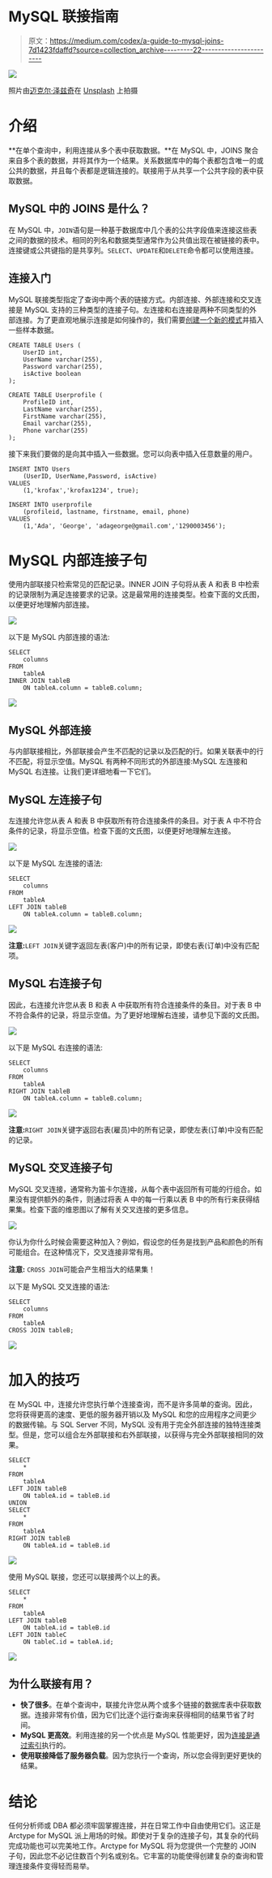 # MySQL 联接指南

> 原文：<https://medium.com/codex/a-guide-to-mysql-joins-7d1423fdaffd?source=collection_archive---------22----------------------->

![](img/21a3fd75b3b5490f0193b7feb011b33a.png)

照片由[迈克尔·泽兹奇](https://unsplash.com/@lazycreekimages?utm_source=medium&utm_medium=referral)在 [Unsplash](https://unsplash.com?utm_source=medium&utm_medium=referral) 上拍摄

# 介绍

**在单个查询中，利用连接从多个表中获取数据。**在 MySQL 中，JOINS 聚合来自多个表的数据，并将其作为一个结果。关系数据库中的每个表都包含唯一的或公共的数据，并且每个表都是逻辑连接的。联接用于从共享一个公共字段的表中获取数据。

## **MySQL 中的 JOINS 是什么？**

在 MySQL 中，`JOIN`语句是一种基于数据库中几个表的公共字段值来连接这些表之间的数据的技术。相同的列名和数据类型通常作为公共值出现在被链接的表中。连接键或公共键指的是共享列。`SELECT`、`UPDATE`和`DELETE`命令都可以使用连接。

## 连接入门

MySQL 联接类型指定了查询中两个表的链接方式。内部连接、外部连接和交叉连接是 MySQL 支持的三种类型的连接子句。左连接和右连接是两种不同类型的外部连接。为了更直观地展示连接是如何操作的，我们需要[创建一个新的模式](https://docs.arctype.com/managing-tables/creating-a-table)并插入一些样本数据。

```
CREATE TABLE Users (
    UserID int,
    UserName varchar(255),
    Password varchar(255),
    isActive boolean
);

CREATE TABLE Userprofile (
    ProfileID int,
    LastName varchar(255),
    FirstName varchar(255),
    Email varchar(255),
    Phone varchar(255)
);
```

接下来我们要做的是向其中插入一些数据。您可以向表中插入任意数量的用户。

```
INSERT INTO Users
	(UserID, UserName,Password, isActive)
VALUES
	(1,'krofax','krofax1234', true);

INSERT INTO userprofile
	(profileid, lastname, firstname, email, phone)
VALUES
	(1,'Ada', 'George', 'adageorge@gmail.com','1290003456');
```

# MySQL 内部连接子句

使用内部联接只检索常见的匹配记录。INNER JOIN 子句将从表 A 和表 B 中检索的记录限制为满足连接要求的记录。这是最常用的连接类型。检查下面的文氏图，以便更好地理解内部连接。

![](img/ab47fb890ade12438dd8559e88be5765.png)

以下是 MySQL 内部连接的语法:

```
SELECT 
	columns
FROM 
	tableA 
INNER JOIN tableB
	ON tableA.column = tableB.column;
```

![](img/b58645f4e81cce078ba779aee876a913.png)

## MySQL 外部连接

与内部联接相比，外部联接会产生不匹配的记录以及匹配的行。如果关联表中的行不匹配，将显示空值。MySQL 有两种不同形式的外部连接:MySQL 左连接和 MySQL 右连接。让我们更详细地看一下它们。

## MySQL 左连接子句

左连接允许您从表 A 和表 B 中获取所有符合连接条件的条目。对于表 A 中不符合条件的记录，将显示空值。检查下面的文氏图，以便更好地理解左连接。

![](img/099a0c0d26f7529892d0fbc1fbba18d9.png)

以下是 MySQL 左连接的语法:

```
SELECT 
	columns
FROM 
	tableA
LEFT JOIN tableB
	ON tableA.column = tableB.column;
```

![](img/0ba4b0e1af195df7e5273fb63a52675e.png)

**注意:**`LEFT JOIN`关键字返回左表(客户)中的所有记录，即使右表(订单)中没有匹配项。

## MySQL 右连接子句

因此，右连接允许您从表 B 和表 A 中获取所有符合连接条件的条目。对于表 B 中不符合条件的记录，将显示空值。为了更好地理解右连接，请参见下面的文氏图。

![](img/27846ab0aa0b68339fe77cba3dcdf280.png)

以下是 MySQL 右连接的语法:

```
SELECT 
	columns
FROM 
	tableA
RIGHT JOIN tableB
	ON tableA.column = tableB.column;
```

![](img/2134a85fe5abd40aadb253e9d6ed0db7.png)

**注意:**`RIGHT JOIN`关键字返回右表(雇员)中的所有记录，即使左表(订单)中没有匹配的记录。

## MySQL 交叉连接子句

MySQL 交叉连接，通常称为笛卡尔连接，从每个表中返回所有可能的行组合。如果没有提供额外的条件，则通过将表 A 中的每一行乘以表 B 中的所有行来获得结果集。检查下面的维恩图以了解有关交叉连接的更多信息。

![](img/73672996d4ef09b488014ce59a02d7b1.png)

你认为你什么时候会需要这种加入？例如，假设您的任务是找到产品和颜色的所有可能组合。在这种情况下，交叉连接非常有用。

**注意:** `CROSS JOIN`可能会产生相当大的结果集！

以下是 MySQL 交叉连接的语法:

```
SELECT 
	columns
FROM 
	tableA
CROSS JOIN tableB;
```

![](img/f30983a6cf54143170eba0d20d585597.png)

# 加入的技巧

在 MySQL 中，连接允许您执行单个连接查询，而不是许多简单的查询。因此，您将获得更高的速度、更低的服务器开销以及 MySQL 和您的应用程序之间更少的数据传输。与 SQL Server 不同，MySQL 没有用于完全外部连接的独特连接类型。但是，您可以组合左外部联接和右外部联接，以获得与完全外部联接相同的效果。

```
SELECT 
	* 
FROM 
	tableA
LEFT JOIN tableB 
	ON tableA.id = tableB.id
UNION
SELECT 
	* 
FROM 
	tableA
RIGHT JOIN tableB 
	ON tableA.id = tableB.id
```

![](img/18980b5108a608d144f35b14eea1f9db.png)

使用 MySQL 联接，您还可以联接两个以上的表。

```
SELECT 
	*
FROM 
	tableA
LEFT JOIN tableB
	ON tableA.id = tableB.id
LEFT JOIN tableC
	ON tableC.id = tableA.id;
```

![](img/a5793acbb1da33231885737a77fae216.png)

## 为什么联接有用？

*   **快了很多**。在单个查询中，联接允许您从两个或多个链接的数据库表中获取数据。连接非常有价值，因为它们比逐个运行查询来获得相同的结果节省了时间。
*   **MySQL 更高效**。利用连接的另一个优点是 MySQL 性能更好，因为[连接是通过索引](https://arctype.com/blog/mysql-index-performance/)执行的。
*   **使用联接降低了服务器负载**。因为您执行一个查询，所以您会得到更好更快的结果。

# 结论

任何分析师或 DBA 都必须牢固掌握连接，并在日常工作中自由使用它们。这正是 Arctype for MySQL 派上用场的时候。即使对于复杂的连接子句，其复杂的代码完成功能也可以完美地工作。Arctype for MySQL 将为您提供一个完整的 JOIN 子句，因此您不必记住数百个列名或别名。它丰富的功能使得创建复杂的查询和管理连接条件变得轻而易举。